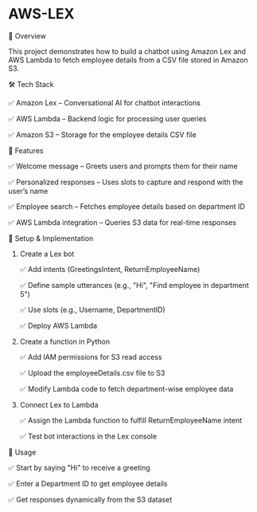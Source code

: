 # AWS-LEX

🚀 Overview

This project demonstrates how to build a chatbot using Amazon Lex and AWS Lambda to fetch employee details from a CSV file stored in Amazon S3.

🛠️ Tech Stack

 ✅ Amazon Lex – Conversational AI for chatbot interactions

 ✅ AWS Lambda – Backend logic for processing user queries

 ✅ Amazon S3 – Storage for the employee details CSV file

🎯 Features

✅ Welcome message – Greets users and prompts them for their name

✅ Personalized responses – Uses slots to capture and respond with the user’s name

✅ Employee search – Fetches employee details based on department ID

✅ AWS Lambda integration – Queries S3 data for real-time responses

🔧 Setup & Implementation

1) Create a Lex bot
   
   ✅ Add intents (GreetingsIntent, ReturnEmployeeName)
   
   ✅ Define sample utterances (e.g., "Hi", "Find employee in department 5")
   
   ✅ Use slots (e.g., Username, DepartmentID)
   
   ✅ Deploy AWS Lambda

3) Create a function in Python
   
   ✅ Add IAM permissions for S3 read access
   
   ✅ Upload the employeeDetails.csv file to S3
   
   ✅ Modify Lambda code to fetch department-wise employee data

5) Connect Lex to Lambda
   
   ✅ Assign the Lambda function to fulfill ReturnEmployeeName intent
   
   ✅ Test bot interactions in the Lex console

📌 Usage

 ✅ Start by saying "Hi" to receive a greeting
 
 ✅ Enter a Department ID to get employee details
 
 ✅ Get responses dynamically from the S3 dataset
